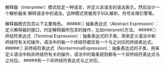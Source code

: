 解释器（Interpreter）模式给定一种语言，并定义该语言的语法表示，然后设计一个解析器来
解释语言中的语法，这种模式常被用于SQL解析、符号处理引擎等。

解释器模式包含以下主要角色。
#####◎ 抽象表达式（Abstract Expression）：定义解释器的接口，约定解释器所包含的操作，比如interpret()方法。
#####◎ 终结符表达式（Terminal Expression）：抽象表达式的子类，用来定义语法中和终结符有关的操作，语法中的每一个终结符都应有一个与之对应的终结表达式。
#####◎ 非终结符表达式（NonterminalExpression）：抽象表达式的子类，用来定义语法中和非终结符有关的操作，语法中的每条规则都有一个非终结符表达式与之对应。
#####有一个非终结符表达式与之对应。